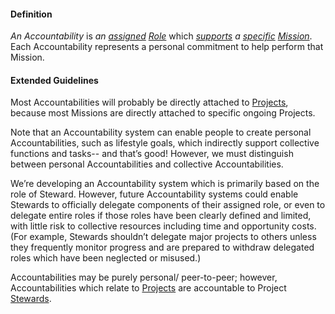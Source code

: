 #### Definition

*An Accountability* is *an [assigned](https://github.com/gcassel/Modular-Organizing-Terminology/blob/JOBranch/terms/assign.md) [Role](https://github.com/gcassel/Modular-Organizing-Terminology/blob/JOBranch/terms/role.md)* which *[supports](https://github.com/gcassel/Modular-Organizing-Terminology/blob/JOBranch/terms/support.md) a [specific](https://github.com/gcassel/Modular-Organizing-Terminology/blob/JOBranch/terms/specific.md) [Mission](https://github.com/gcassel/Modular-Organizing-Terminology/blob/JOBranch/terms/mission.md)*.  Each Accountability represents a personal commitment to help perform that Mission.

#### Extended Guidelines

Most Accountabilities will probably be directly attached to [Projects](https://github.com/gcassel/Modular-Organizing-Terminology/blob/JOBranch/terms/project.md), because most Missions are directly attached to specific ongoing Projects.

Note that an Accountability system can enable people to create personal Accountabilities, such as lifestyle goals, which indirectly support collective functions and tasks-- and that’s good!  However, we must distinguish between personal Accountabilities and collective Accountabilities.

We’re developing an Accountability system which is primarily based on the role of Steward.  However, future Accountability systems could enable Stewards to officially delegate components of their assigned role, or even to delegate entire roles if those roles have been clearly defined and limited, with little risk to collective resources including time and opportunity costs.  (For example, Stewards shouldn’t delegate major projects to others unless they frequently monitor progress and are prepared to withdraw delegated roles which have been neglected or misused.)

Accountabilities may be purely personal/ peer-to-peer; however, Accountabilities which relate to [Projects](https://github.com/gcassel/Modular-Organizing-Terminology/blob/JOBranch/terms/project.md) are accountable to Project [Stewards](https://github.com/gcassel/Modular-Organizing-Terminology/blob/JOBranch/terms/steward.md).

